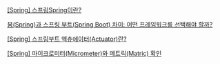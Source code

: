 [[Spring] 스프링Spring이란?](https://developshrimp.com/entry/Spring-%EC%8A%A4%ED%94%84%EB%A7%81Spring%EC%9D%B4%EB%9E%80)

[봄(Spring)과 스프링 부트(Spring Boot) 차이: 어떤 프레임워크를 선택해야 할까?](https://hiteksoftware.co.kr/blog/difference-between-spring-and-spring-boot/)

[[Spring] 스프링부트 엑츄에이터(Actuator)란?](https://hstory0208.tistory.com/entry/Spring-%EC%8A%A4%ED%94%84%EB%A7%81%EB%B6%80%ED%8A%B8-%EC%97%91%EC%B8%84%EC%97%90%EC%9D%B4%ED%84%B0Actuator%EB%9E%80)

[[Spring] 마이크로미터(Micrometer)와 메트릭(Matric) 확인](https://hstory0208.tistory.com/entry/Spring-%EB%A7%88%EC%9D%B4%ED%81%AC%EB%A1%9C%EB%AF%B8%ED%84%B0Micrometer%EC%99%80-%EB%A9%94%ED%8A%B8%EB%A6%ADMatric-%ED%99%95%EC%9D%B8)
